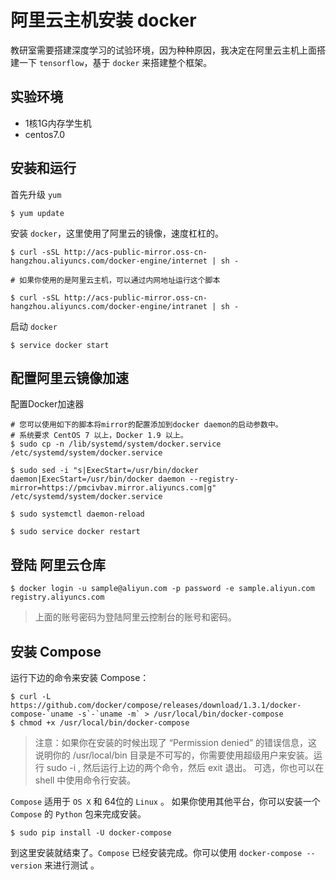 # 阿里云主机安装 docker
教研室需要搭建深度学习的试验环境，因为种种原因，我决定在阿里云主机上面搭建一下 `tensorflow`，基于 `docker` 来搭建整个框架。

## 实验环境

- 1核1G内存学生机
- centos7.0

## 安装和运行

首先升级 `yum`

```shell
$ yum update
```

安装 `docker`，这里使用了阿里云的镜像，速度杠杠的。

```shell
$ curl -sSL http://acs-public-mirror.oss-cn-hangzhou.aliyuncs.com/docker-engine/internet | sh -

# 如果你使用的是阿里云主机，可以通过内网地址运行这个脚本

$ curl -sSL http://acs-public-mirror.oss-cn-hangzhou.aliyuncs.com/docker-engine/intranet | sh -
```

启动 `docker`

```shell
$ service docker start
```

## 配置阿里云镜像加速

配置Docker加速器

```shell
# 您可以使用如下的脚本将mirror的配置添加到docker daemon的启动参数中。
# 系统要求 CentOS 7 以上，Docker 1.9 以上。
$ sudo cp -n /lib/systemd/system/docker.service /etc/systemd/system/docker.service

$ sudo sed -i "s|ExecStart=/usr/bin/docker daemon|ExecStart=/usr/bin/docker daemon --registry-mirror=https://pmcivbav.mirror.aliyuncs.com|g" /etc/systemd/system/docker.service

$ sudo systemctl daemon-reload

$ sudo service docker restart
```

## 登陆 阿里云仓库

```shell
$ docker login -u sample@aliyun.com -p password -e sample.aliyun.com registry.aliyuncs.com
```

> 上面的账号密码为登陆阿里云控制台的账号和密码。

## 安装 Compose

运行下边的命令来安装 Compose：

```shell
$ curl -L https://github.com/docker/compose/releases/download/1.3.1/docker-compose-`uname -s`-`uname -m` > /usr/local/bin/docker-compose
$ chmod +x /usr/local/bin/docker-compose
```

> 注意：如果你在安装的时候出现了 “Permission denied” 的错误信息，这说明你的 /usr/local/bin 目录是不可写的，你需要使用超级用户来安装。运行 sudo -i , 然后运行上边的两个命令，然后 exit 退出。
可选，你也可以在 shell 中使用命令行安装。

`Compose` 适用于 `OS X` 和 64位的 `Linux` 。 如果你使用其他平台，你可以安装一个 `Compose` 的 `Python` 包来完成安装。

```shell
$ sudo pip install -U docker-compose
```

到这里安装就结束了。`Compose` 已经安装完成。你可以使用 `docker-compose --version` 来进行测试 。
